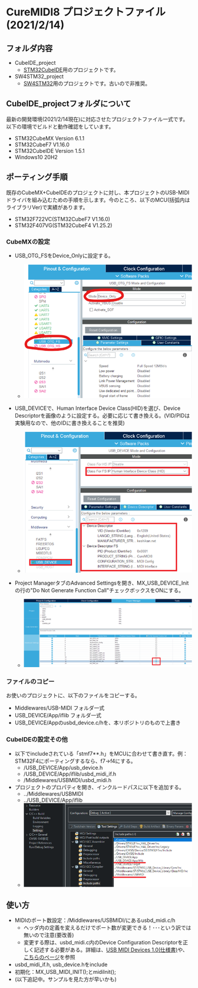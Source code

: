 # CureMIDI8 プロジェクトファイル (2021/2/14)

## フォルダ内容

* CubeIDE_project
  * [STM32CubeIDE](https://www.st.com/ja/development-tools/stm32cubeide.html)用のプロジェクトです。
* SW4STM32_project
  * [SW4STM32](http://www.openstm32.org/HomePage)用のプロジェクトです。古いので非推奨。

## CubeIDE_projectフォルダについて

最新の開発環境(2021/2/14現在)に対応させたプロジェクトファイル一式です。以下の環境でビルドと動作確認をしています。

* STM32CubeMX Version 6.1.1
* STM32CubeF7 V1.16.0
* STM32CubeIDE Version 1.5.1
* Windows10 20H2

## ポーティング手順

既存のCubeMX+CubeIDEのプロジェクトに対し、本プロジェクトのUSB-MIDIドライバを組み込むための手順を示します。今のところ、以下のMCU(括弧内はライブラリVer)で実績があります。

* STM32F722VC(STM32CubeF7 V1.16.0)
* STM32F407VG(STM32CubeF4 V1.25.2)

### CubeMXの設定

* USB_OTG_FSをDevice_Onlyに設定する。

  * ![Sample Image](./png/p1.png)

* USB_DEVICEで、Human Interface Device Class(HID)を選び、Device Descriptorを画像のように設定する。必要に応じて書き換える。(VID/PIDは実験用なので、他のIDに書き換えることを推奨)

  * ![Sample Image](./png/p2.png)

* Project ManagerタブのAdvanced Settingsを開き、MX_USB_DEVICE_Initの行の"Do Not Generate Function Call"チェックボックスをONにする。

  * ![Sample Image](./png/p3.png)

### ファイルのコピー

お使いのプロジェクトに、以下のファイルをコピーする。

* Middlewares/USB-MIDI フォルダ一式
* USB_DEVICE/App/iflib フォルダ一式
* USB_DEVICE/Appのusbd_device.c/hを、本リポジトリのもので上書き

### CubeIDEの設定その他

* 以下でincludeされている「stmf7**.h」をMCUに合わせて書き直す。例：STM32F4にポーティングするなら、f7→f4にする。
  * /USB_DEVICE/App/usb_device.h
  * /USB_DEVICE/App/iflib/usbd_midi_if.h
  * /Middlewares/USBMIDI/usbd_midi.h
* プロジェクトのプロパティを開き、インクルードパスに以下を追加する。
  * ../Middlewares/USBMIDI
  * ../USB_DEVICE/App/iflib
  * ![Sample Image](./png/p4.png)

## 使い方

* MIDIのポート数設定：/Middlewares/USBMIDI/にあるusbd_midi.c/h
  * ヘッダ内の定義を変えるだけでポート数が変更できる！･･･という訳では無いので注意(要改善)
  * 変更する際は、usbd_midi.c内のDevice Configuration Descriptorを正しく記述する必要がある。詳細は、[USB MIDI Devices 1.0(仕様書)](https://usb.org/sites/default/files/midi10.pdf)や、[こちらのページ](https://pcm1723.hateblo.jp/entry/20150106/1420519745)を参照
* usbd_midi_if.h, usb_device.hをinclude
* 初期化：MX_USB_MIDI_INIT();とmidiInit();
* (以下追記中。サンプルを見た方が早いかも)

